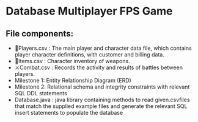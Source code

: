 # Database Multiplayer FPS Game

## File components:
- 🥇Players.csv : The main player and character data file, which contains player character definitions, with customer and billing data.
- 🧰Items.csv : Character inventory of weapons.
- ⚔️Combat.csv : Records the activity and results of battles between players.
- Milestone 1: Entity Relationship Diagram (ERD)
- Milestone 2: Relational schema and integrity constraints with relevant SQL DDL statements
- Database.java : java library containing methods to read given.csvfiles that match the supplied example files and generate the relevant SQL insert statements to populate the database
